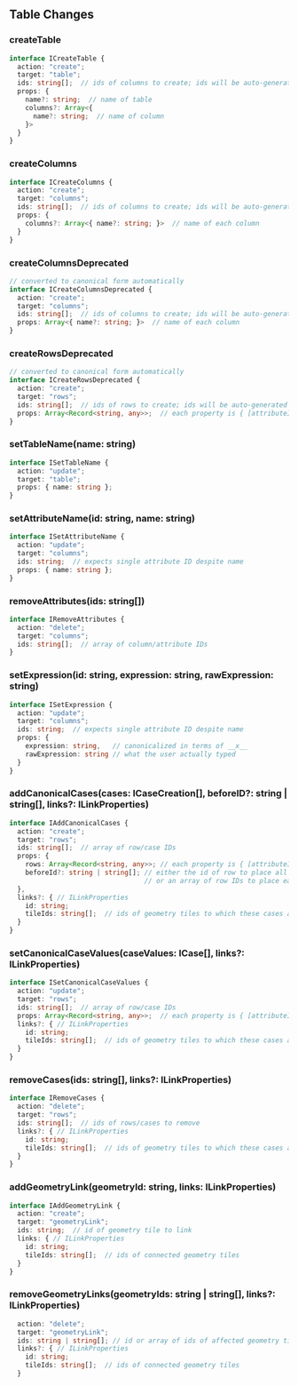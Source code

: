## Table Changes

### createTable
```typescript
interface ICreateTable {
  action: "create";
  target: "table";
  ids: string[];  // ids of columns to create; ids will be auto-generated if not provided
  props: {
    name?: string;  // name of table
    columns?: Array<{
      name?: string;  // name of column
    }>
  }
}
```

### createColumns
```typescript
interface ICreateColumns {
  action: "create";
  target: "columns";
  ids: string[];  // ids of columns to create; ids will be auto-generated if not provided
  props: {
    columns?: Array<{ name?: string; }>  // name of each column
  }
}
```

### createColumnsDeprecated
```typescript
// converted to canonical form automatically
interface ICreateColumnsDeprecated {
  action: "create";
  target: "columns";
  ids: string[];  // ids of columns to create; ids will be auto-generated if not provided
  props: Array<{ name?: string; }>  // name of each column
}
```

### createRowsDeprecated
```typescript
// converted to canonical form automatically
interface ICreateRowsDeprecated {
  action: "create";
  target: "rows";
  ids: string[];  // ids of rows to create; ids will be auto-generated if not provided
  props: Array<Record<string, any>>;  // each property is { [attributeID]: attributeValue }
}
```

### setTableName(name: string)
```typescript
interface ISetTableName {
  action: "update";
  target: "table";
  props: { name: string };
}
```

### setAttributeName(id: string, name: string)
```typescript
interface ISetAttributeName {
  action: "update";
  target: "columns";
  ids: string;  // expects single attribute ID despite name
  props: { name: string };
}
```

### removeAttributes(ids: string[])
```typescript
interface IRemoveAttributes {
  action: "delete";
  target: "columns";
  ids: string[];  // array of column/attribute IDs
}
```

### setExpression(id: string, expression: string, rawExpression: string)
```typescript
interface ISetExpression {
  action: "update";
  target: "columns";
  ids: string;  // expects single attribute ID despite name
  props: {
    expression: string,   // canonicalized in terms of __x__
    rawExpression: string // what the user actually typed
  }
}
```

### addCanonicalCases(cases: ICaseCreation[], beforeID?: string | string[], links?: ILinkProperties)
```typescript
interface IAddCanonicalCases {
  action: "create";
  target: "rows";
  ids: string[];  // array of row/case IDs
  props: {
    rows: Array<Record<string, any>>; // each property is { [attributeID]: attributeValue }
    beforeId?: string | string[]; // either the id of row to place all new rows before
                                  // or an array of row IDs to place each new row before
  },
  links?: { // ILinkProperties
    id: string;
    tileIds: string[];  // ids of geometry tiles to which these cases are connected
  }
}
```

### setCanonicalCaseValues(caseValues: ICase[], links?: ILinkProperties)
```typescript
interface ISetCanonicalCaseValues {
  action: "update";
  target: "rows";
  ids: string[];  // array of row/case IDs
  props: Array<Record<string, any>>;  // each property is { [attributeID]: attributeValue }
  links?: { // ILinkProperties
    id: string;
    tileIds: string[];  // ids of geometry tiles to which these cases are connected
  }
}
```

### removeCases(ids: string[], links?: ILinkProperties)
```typescript
interface IRemoveCases {
  action: "delete";
  target: "rows";
  ids: string[];  // ids of rows/cases to remove
  links?: { // ILinkProperties
    id: string;
    tileIds: string[];  // ids of geometry tiles to which these cases are connected
  }
}
```

### addGeometryLink(geometryId: string, links: ILinkProperties)
```typescript
interface IAddGeometryLink {
  action: "create";
  target: "geometryLink";
  ids: string;  // id of geometry tile to link
  links: { // ILinkProperties
    id: string;
    tileIds: string[];  // ids of connected geometry tiles
  }
}
```

### removeGeometryLinks(geometryIds: string | string[], links?: ILinkProperties)
```typescript
  action: "delete";
  target: "geometryLink";
  ids: string | string[]; // id or array of ids of affected geometry tiles
  links?: { // ILinkProperties
    id: string;
    tileIds: string[];  // ids of connected geometry tiles
  }
```

